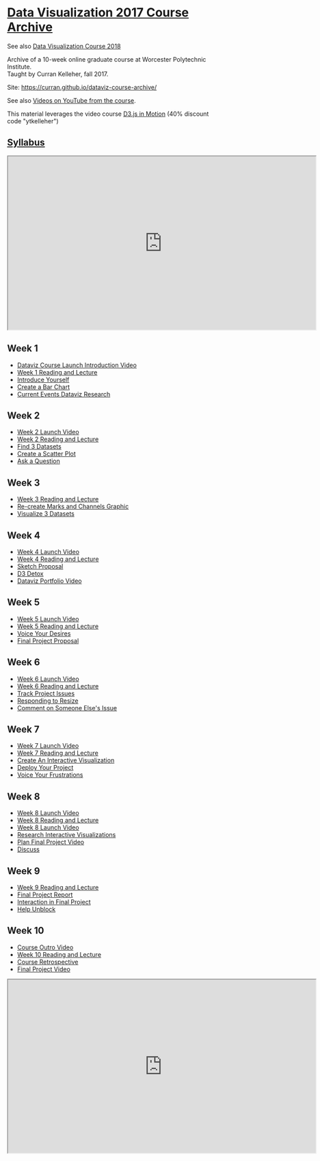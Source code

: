# [Data Visualization 2017 Course Archive](https://curran.github.io/dataviz-course-archive/)

See also [Data Visualization Course 2018](https://github.com/curran/dataviz-course-2018)

Archive of a 10-week online graduate course at Worcester Polytechnic Institute.<br>Taught by Curran Kelleher, fall 2017.

Site: https://curran.github.io/dataviz-course-archive/

See also [Videos on YouTube from the course](https://www.youtube.com/watch?v=CXYcvJoQlSo&list=PL9yYRbwpkykteVRlKLRsxJ8163iYbVObZ).

This material leverages the video course [D3.js in Motion](https://www.manning.com/livevideo/d3-js-in-motion) (40% discount code "ytkelleher")

## [Syllabus](https://curran.github.io/dataviz-course-archive/syllabus)

<iframe src="https://www.youtube.com/embed/CXYcvJoQlSo" width="720" height="405" allowfullscreen="allowfullscreen"></iframe>

## Week 1

 * [Dataviz Course Launch Introduction Video](https://www.youtube.com/watch?v=CXYcvJoQlSo&list=PL9yYRbwpkykteVRlKLRsxJ8163iYbVObZ)
 * [Week 1 Reading and Lecture](https://curran.github.io/dataviz-course-archive/week-1-reading-and-lecture)
 * [Introduce Yourself](https://curran.github.io/dataviz-course-archive/introduce-yourself)
 * [Create a Bar Chart](https://curran.github.io/dataviz-course-archive/create-a-bar-chart)
 * [Current Events Dataviz Research](https://curran.github.io/dataviz-course-archive/current-events-dataviz-research)

## Week 2

 * [Week 2 Launch Video](https://www.youtube.com/watch?v=eDqQ-R7dxXU&list=PL9yYRbwpkykteVRlKLRsxJ8163iYbVObZ&index=3)
 * [Week 2 Reading and Lecture](https://curran.github.io/dataviz-course-archive/week-2-reading-and-lecture)
 * [Find 3 Datasets](https://curran.github.io/dataviz-course-archive/find-3-datasets)
 * [Create a Scatter Plot](https://curran.github.io/dataviz-course-archive/create-a-scatter-plot)
 * [Ask a Question](https://curran.github.io/dataviz-course-archive/ask-a-question)

## Week 3

 * [Week 3 Reading and Lecture](https://curran.github.io/dataviz-course-archive/week-3-reading-and-lecture)
 * [Re-create Marks and Channels Graphic](https://curran.github.io/dataviz-course-archive/re-create-marks-and-channels-graphic)
 * [Visualize 3 Datasets](https://curran.github.io/dataviz-course-archive/visualize-3-datasets)

## Week 4

 * [Week 4 Launch Video](https://www.youtube.com/watch?v=vqFtyHjCytY&list=PL9yYRbwpkykteVRlKLRsxJ8163iYbVObZ&index=7)
 * [Week 4 Reading and Lecture](https://curran.github.io/dataviz-course-archive/week-4-reading-and-lecture)
 * [Sketch Proposal](https://curran.github.io/dataviz-course-archive/sketch-proposal)
 * [D3 Detox](https://curran.github.io/dataviz-course-archive/d3-detox)
 * [Dataviz Portfolio Video](https://curran.github.io/dataviz-course-archive/dataviz-portfolio-video)

## Week 5

 * [Week 5 Launch Video](https://www.youtube.com/watch?v=UEYhyTRkPUE&index=8&list=PL9yYRbwpkykteVRlKLRsxJ8163iYbVObZ)
 * [Week 5 Reading and Lecture](https://curran.github.io/dataviz-course-archive/week-5-reading-and-lecture)
 * [Voice Your Desires](https://curran.github.io/dataviz-course-archive/voice-your-desires)
 * [Final Project Proposal](https://curran.github.io/dataviz-course-archive/final-project-proposal)

## Week 6

 * [Week 6 Launch Video](https://www.youtube.com/watch?v=tEGjnrsFxTQ&list=PL9yYRbwpkykteVRlKLRsxJ8163iYbVObZ&index=9)
 * [Week 6 Reading and Lecture](https://curran.github.io/dataviz-course-archive/week-6-reading-and-lecture)
 * [Track Project Issues](https://curran.github.io/dataviz-course-archive/track-project-issues)
 * [Responding to Resize](https://curran.github.io/dataviz-course-archive/responding-to-resize)
 * [Comment on Someone Else's Issue](https://curran.github.io/dataviz-course-archive/comment-on-someone-elses-issue)

## Week 7

 * [Week 7 Launch Video](https://www.youtube.com/watch?v=FfrzVpVc5A0&list=PL9yYRbwpkykteVRlKLRsxJ8163iYbVObZ&index=10)
 * [Week 7 Reading and Lecture](https://curran.github.io/dataviz-course-archive/week-7-reading-and-lecture)
 * [Create An Interactive Visualization](https://curran.github.io/dataviz-course-archive/create-an-interactive-visualization)
 * [Deploy Your Project](https://curran.github.io/dataviz-course-archive/deploy-your-project)
 * [Voice Your Frustrations](https://curran.github.io/dataviz-course-archive/voice-your-frustrations)

## Week 8

 * [Week 8 Launch Video](https://www.youtube.com/watch?v=eBr0F2UenPI&index=11&list=PL9yYRbwpkykteVRlKLRsxJ8163iYbVObZ)
 * [Week 8 Reading and Lecture](https://curran.github.io/dataviz-course-archive/week-8-reading-and-lecture)
 * [Week 8 Launch Video](https://curran.github.io/dataviz-course-archive/week-8-launch-video)
 * [Research Interactive Visualizations](https://curran.github.io/dataviz-course-archive/research-interactive-visualizations)
 * [Plan Final Project Video](https://curran.github.io/dataviz-course-archive/plan-final-project-video)
 * [Discuss](https://curran.github.io/dataviz-course-archive/discuss)

## Week 9

 * [Week 9 Reading and Lecture](https://curran.github.io/dataviz-course-archive/week-9-reading-and-lecture)
 * [Final Project Report](https://curran.github.io/dataviz-course-archive/final-project-report)
 * [Interaction in Final Project](https://curran.github.io/dataviz-course-archive/interaction-in-final-project)
 * [Help Unblock](https://curran.github.io/dataviz-course-archive/help-unblock)

## Week 10

 * [Course Outro Video](https://www.youtube.com/watch?v=6025Z388i0g&index=2&list=PL9yYRbwpkykteVRlKLRsxJ8163iYbVObZ)
 * [Week 10 Reading and Lecture](https://curran.github.io/dataviz-course-archive/week-10-reading-and-lecture)
 * [Course Retrospective](https://curran.github.io/dataviz-course-archive/course-retrospective)
 * [Final Project Video](https://curran.github.io/dataviz-course-archive/final-project-video)

<iframe src="https://www.youtube.com/embed/6025Z388i0g" width="720" height="405" allowfullscreen="allowfullscreen"></iframe>
